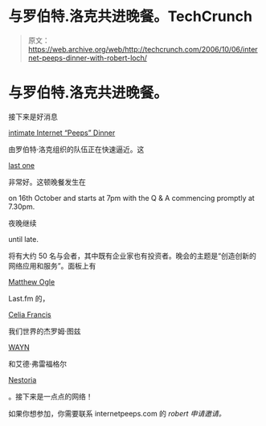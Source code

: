 # 与罗伯特.洛克共进晚餐。TechCrunch

> 原文：<https://web.archive.org/web/http://techcrunch.com/2006/10/06/internet-peeps-dinner-with-robert-loch/>

# 与罗伯特.洛克共进晚餐。

接下来是好消息

[intimate Internet “Peeps” Dinner](https://web.archive.org/web/20130627204235/http://www.internetpeeps.com/)

由罗伯特·洛克组织的队伍正在快速逼近。这

[last one](https://web.archive.org/web/20130627204235/http://uk.techcrunch.com/2006/09/27/internet-peeps-dinner)

非常好。这顿晚餐发生在

on 16th October and starts at 7pm with the Q & A commencing promptly at 7.30pm.

夜晚继续

until late.    

将有大约 50 名与会者，其中既有企业家也有投资者。晚会的主题是“创造创新的网络应用和服务”。面板上有

[Matthew Ogle](https://web.archive.org/web/20130627204235/http://www.last.fm/music/Matthew+Ogle)

Last.fm 的，

[Celia Francis](https://web.archive.org/web/20130627204235/http://www.weeworld.com/about/people_celia.html)

我们世界的杰罗姆·图兹

[WAYN](https://web.archive.org/web/20130627204235/http://www.wayn.com/)

和艾德·弗雷福格尔

[Nestoria](https://web.archive.org/web/20130627204235/http://www.nestoria.com/)

。接下来是一点点的网络！

如果你想参加，你需要联系 internetpeeps.com 的 *robert 申请邀请。*